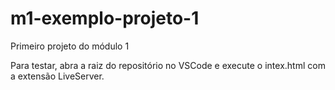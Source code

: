 # m1-exemplo-projeto-1
Primeiro projeto do módulo 1

Para testar, abra a raiz do repositório no VSCode e execute o intex.html com a extensão LiveServer.
